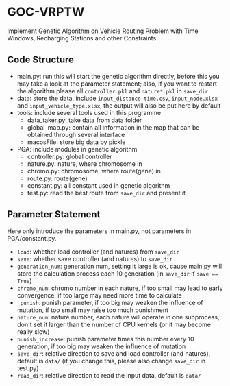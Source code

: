 # GOC-VRPTW
Implement Genetic Algorithm on Vehicle Routing Problem with Time Windows, Recharging Stations and other Constraints
## Code Structure
- main.py: run this will start the genetic algorithm directly, before this you may take a look at the parameter statement; also, if you want to restart the algorithm please all `controller.pkl` and `nature*.pkl` in `save_dir`
- data: store the data, include `input_distance-time.csv`, `input_node.xlsx` and `input_vehicle_type.xlsx`, the output will also be put here by default
- tools: include several tools used in this programme
    - data_taker.py: take data from data folder
    - global_map.py: contain all information in the map that can be obtained through several interface
    - macosFile: store big data by pickle
- PGA: include modules in genetic algorithm
    - controller.py: global controller
    - nature.py: nature, where chromosome in
    - chromo.py: chromosome, where route(gene) in
    - route.py: route(gene)
    - constant.py: all constant used in genetic algorithm
    - test.py: read the best route from `save_dir` and present it

## Parameter Statement
Here only introduce the parameters in main.py, not parameters in PGA/constant.py.
- `load`: whether load controller (and natures) from `save_dir`
- `save`: whether save controller (and natures) to `save_dir`
- `generation_num`: generation num, setting it large is ok, cause main.py will store the calculation process each 10 generation (in `save_dir` if `save == True`)
- `chromo_num`: chromo number in each nature, if too small may lead to early convergence, if too large may need more time to calculate
- `_punish`: punish parameter, if too big may weaken the influence of mutation, if too small may raise too much punishment
- `nature_num`: nature number, each nature will operate in one subprocess, don't set it larger than the number of CPU kernels (or it may become really slow)
- `punish_increase`: punish parameter times this number every 10 generation, if too big may weaken the influence of mutation
- `save_dir`: relative direction to save and load controller (and natures), default is `data/` (if you change this, please also change `save_dir` in test.py)
- `read_dir`: relative direction to read the input data, default is `data/`